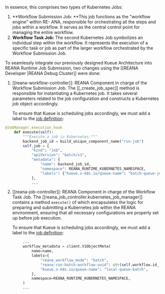 In essence, this comprises two types of Kubernetes Jobs:
1. **Workflow Submission Job: **This job functions as the "workflow engine" within RE- ANA, responsible for orchestrating all the steps and jobs within a workflow. It serves as the central control point for managing the entire workflow.
2. **Workflow Task Job:** The second Kubernetes Job symbolizes an individual step within the workflow. It represents the execution of a specific task or job as part of the larger workflow orchestrated by the Workflow Submission Job.

To seamlessly integrate our previously designed Kueue Architecture into REANA Runtime Job Submission, two changes using the [[REANA Developer |REANA Debug Cluster]] were done:

1. [[reana-workflow-controller]]: REANA Component in charge of the Workflow Submission Job.
	The  [[_create_job_spec]] method is responsible for instantiating a Kubernetes job. It takes several parameters related to the job configuration and constructs a Kubernetes job object accordingly.
	
	To ensure that Kueue is scheduling jobs accordingly, we must add a label to the [job definition](https://github.com/xaviertintin/reana-workflow-controller/blob/master/reana_workflow_controller/workflow_run_manager.py#L499):
	
```python
@JobManager.execution_hook
    def execute(self):
        """Execute a job in Kubernetes."""
        backend_job_id = build_unique_component_name("run-job")
        self.job = {
            "kind": "Job",
            "apiVersion": "batch/v1",
            "metadata": {
                "name": backend_job_id,
                "namespace": REANA_RUNTIME_KUBERNETES_NAMESPACE,
                "labels": {"kueue.x-k8s.io/queue-name": "batch-queue-job"},
            },
            ...
```
	
2. [[reana-job-controller]]: REANA Component in charge of the Workflow Task Job.
	The [[reana_job_controller.kubernetes_job_manager]] contains a method `execute()` of which encapsulates the logic for preparing and submitting a Kubernetes job within the REANA environment, ensuring that all necessary configurations are properly set up before job execution.
	
	To ensure that Kueue is scheduling jobs accordingly, we must add a label to the [job definition](https://github.com/xaviertintin/reana-workflow-controller/blob/master/reana_workflow_controller/workflow_run_manager.py#L499C1-L500C1):
	
```python
		...
		workflow_metadata = client.V1ObjectMeta(
            name=name,
            labels={
                "reana_workflow_mode": "batch",
                "reana-run-batch-workflow-uuid": str(self.workflow.id_),
                "kueue.x-k8s.io/queue-name": "local-queue-batch",
            },
            namespace=REANA_RUNTIME_KUBERNETES_NAMESPACE,
        )
        ...
```
